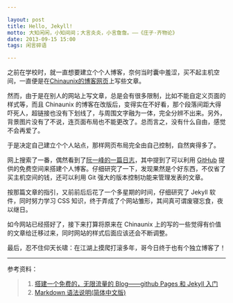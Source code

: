 ```yaml
---

layout: post
title: Hello, Jekyll!
motto: 大知闲闲，小知间间；大言炎炎，小言詹詹。——《庄子·齐物论》
date: 2013-09-15 15:00
tags: 闲言碎语

---
```


之前在学校时，就一直想要建立个个人博客，奈何当时囊中羞涩，买不起主机空间，一直便是在[Chinaunix的博客网页][chinaunix-blog]上写些文章。

然而，由于是在别人的网站上写文章，总是会有很多限制，比如不能自定义页面的样式等，而且 Chinaunix 的博客在改版后，变得实在不好看，那个段落间距大得吓死人，超链接也没有下划线了，与周围文字融为一体，完全分辨不出来。另外，背景图片没有了不说，连页面布局也不能更改了。总而言之，没有什么自由，感觉不会再爱了。

<!-- more -->

于是决定自己建立个个人站点，那样网页布局完全由自己控制，自然爽得多了。

网上搜索了一番，偶然看到了[阮一峰的一篇日志][ruanyifeng-blog]，其中提到了可以利用 [GitHub][github] 提供的免费空间来搭建个人博客。仔细研究了一下，发现果然是个好东西，不仅省了买主机空间的钱，还可以利用 Git 强大的版本控制功能来管理发表的文章。

按那篇文章的指引，又前前后后花了一个多星期的时间，仔细研究了 Jekyll 软件，同时努力学习 CSS 知识，终于弄成了个网站雏形，其间真可谓废寝忘食，夜以继日。

如今网站已经搭好了，接下来打算将原来在 Chinaunix 上的写的一些觉得有价值的文章给迁移过来，同时网站的样式后面应该还会不断调整。

最后，忍不住仰天长啸：在江湖上摸爬打滚多年，哥今日终于也有个独立博客了！

------

参考资料：

> 1. [搭建一个免费的，无限流量的 Blog——github Pages 和 Jekyll 入门][ruanyifeng-blog]
> 2. [Markdown 语法说明(简体中文版)][markdown]

[chinaunix-blog]: http://silversky.blog.chinaunix.net "我的博客"
[ruanyifeng-blog]: http://www.ruanyifeng.com/blog/2012/08/blogging_with_jekyll.html "搭建一个免费的，无限流量的 Blog——github Pages 和 Jekyll 入门"
[github]: https://github.com
[markdown]: http://wowubuntu.com/markdown
